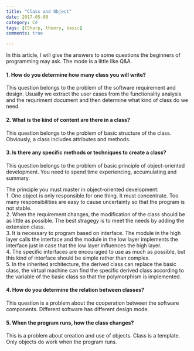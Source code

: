 ```yaml
---
title: "Class and Object"
date: 2017-05-08
category: C#
tags: [CSharp, theory, basic]
comments: true

---
```



In this article, I will give the answers to some questions the beginners of programming may ask. The mode is a little like Q&A.

#### 1. **How do you determine how many class you will write?**  
This question belongs to the problem of the software requirement and design. Usually we extract the user cases from the functionality analysis and the requriment document and then determine what kind of class do we need.

#### 2. **What is the kind of content are there in a class?**  
This question belongs to the problem of basic structure of the class. Obviously, a class includes attributes and methods.


#### 3. **Is there any specific methods or techniques to create a class?**  
This question belongs to the problem of basic principle of object-oriented development. You need to spend time experiencing, accumulating and summary.  

The principle you must master in object-oriented development:  
    1. One object is only responsible for one thing. It must concentrate. Too many responsibilities are easy to cause uncertainty so that the program is not stable.  
    2. When the requirement changes, the modification of the class should be as little as possible. The best stragegy is to meet the needs by adding the extension class.  
    3. It is necessary to program based on interface. The module in the high layer calls the interface and the module in the low layer implements the interface just in case that the low layer influences the high layer.  
    4. The specific interfaces are encouraged to use as much as possible, but this kind of interface should be simple rather than complex.  
    5. In the inherited architecture, the derived class can replace the basic class, the virtual machine can find the specific derived class according to the variable of the basic class so that the polymorphism is implemented.
    
#### 4. **How do you determine the relation between classes?**  
This question is a problem about the cooperation between the software components. Different software has different design mode.



#### 5. **When the program runs, how the class changes?**  
This is a problem about creation and use of objects. Class is a template. Only objects do work when the program runs.


